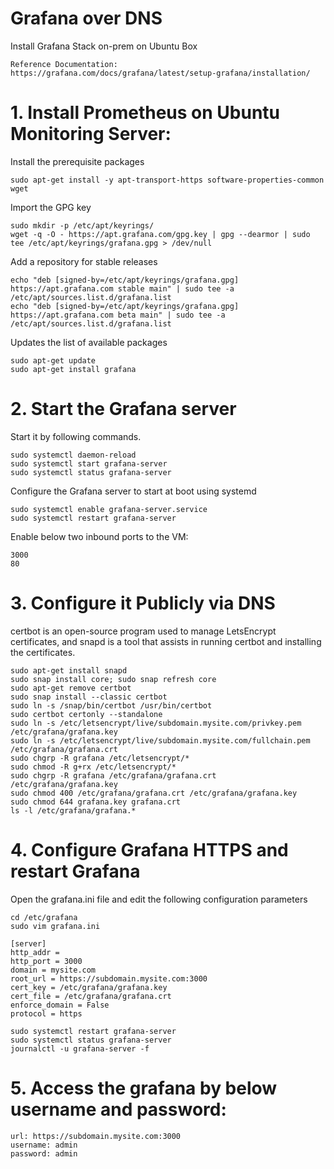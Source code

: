 # Grafana over DNS  
Install Grafana Stack on-prem on Ubuntu Box  

    Reference Documentation: https://grafana.com/docs/grafana/latest/setup-grafana/installation/

# 1. Install Prometheus on Ubuntu Monitoring Server:  
Install the prerequisite packages 

    sudo apt-get install -y apt-transport-https software-properties-common wget

Import the GPG key 

    sudo mkdir -p /etc/apt/keyrings/
    wget -q -O - https://apt.grafana.com/gpg.key | gpg --dearmor | sudo tee /etc/apt/keyrings/grafana.gpg > /dev/null

Add a repository for stable releases 

    echo "deb [signed-by=/etc/apt/keyrings/grafana.gpg] https://apt.grafana.com stable main" | sudo tee -a /etc/apt/sources.list.d/grafana.list
    echo "deb [signed-by=/etc/apt/keyrings/grafana.gpg] https://apt.grafana.com beta main" | sudo tee -a /etc/apt/sources.list.d/grafana.list

Updates the list of available packages 

    sudo apt-get update
    sudo apt-get install grafana

# 2. Start the Grafana server 
Start it by following  commands.

    sudo systemctl daemon-reload
    sudo systemctl start grafana-server
    sudo systemctl status grafana-server

Configure the Grafana server to start at boot using systemd

    sudo systemctl enable grafana-server.service
    sudo systemctl restart grafana-server

Enable below two inbound ports to the VM: 

    3000
    80

# 3. Configure it Publicly via DNS 
certbot is an open-source program used to manage LetsEncrypt certificates, and snapd is a tool that assists in running certbot and installing the certificates. 

    sudo apt-get install snapd
    sudo snap install core; sudo snap refresh core
    sudo apt-get remove certbot
    sudo snap install --classic certbot
    sudo ln -s /snap/bin/certbot /usr/bin/certbot
    sudo certbot certonly --standalone
    sudo ln -s /etc/letsencrypt/live/subdomain.mysite.com/privkey.pem /etc/grafana/grafana.key
    sudo ln -s /etc/letsencrypt/live/subdomain.mysite.com/fullchain.pem /etc/grafana/grafana.crt
    sudo chgrp -R grafana /etc/letsencrypt/*
    sudo chmod -R g+rx /etc/letsencrypt/*
    sudo chgrp -R grafana /etc/grafana/grafana.crt /etc/grafana/grafana.key
    sudo chmod 400 /etc/grafana/grafana.crt /etc/grafana/grafana.key
    sudo chmod 644 grafana.key grafana.crt
    ls -l /etc/grafana/grafana.*

# 4. Configure Grafana HTTPS and restart Grafana 

Open the grafana.ini file and edit the following configuration parameters 

    cd /etc/grafana
    sudo vim grafana.ini

    [server]
    http_addr =
    http_port = 3000
    domain = mysite.com
    root_url = https://subdomain.mysite.com:3000
    cert_key = /etc/grafana/grafana.key
    cert_file = /etc/grafana/grafana.crt
    enforce_domain = False
    protocol = https

    sudo systemctl restart grafana-server
    sudo systemctl status grafana-server
    journalctl -u grafana-server -f

# 5. Access the grafana by below username and password:  

    url: https://subdomain.mysite.com:3000
    username: admin
    password: admin

